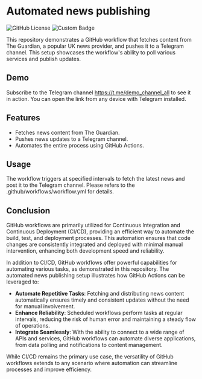 # Automated news publishing

![GitHub License](https://img.shields.io/github/license/barrychum/push-news-demo) ![Custom Badge](https://img.shields.io/endpoint?url=https://gist.githubusercontent.com/barrychum/0bfe84475b631b5ff3b5e520b30ebac6/raw/guardian-news-last-run-badge.json) 

This repository demonstrates a GitHub workflow that fetches content from The Guardian, a popular UK news provider, and pushes it to a Telegram channel. This setup showcases the workflow's ability to poll various services and publish updates.

## Demo
Subscribe to the Telegram channel https://t.me/demo_channel_all to see it in action. You can open the link from any device with Telegram installed.

## Features
- Fetches news content from The Guardian.
- Pushes news updates to a Telegram channel.
- Automates the entire process using GitHub Actions.

## Usage
The workflow triggers at specified intervals to fetch the latest news and post it to the Telegram channel.  Please refers to the .github/workflows/workflow.yml for details.

## Conclusion

GitHub workflows are primarily utilized for Continuous Integration and Continuous Deployment (CI/CD), providing an efficient way to automate the build, test, and deployment processes. This automation ensures that code changes are consistently integrated and deployed with minimal manual intervention, enhancing both development speed and reliability.

In addition to CI/CD, GitHub workflows offer powerful capabilities for automating various tasks, as demonstrated in this repository. The automated news publishing setup illustrates how GitHub Actions can be leveraged to:

- **Automate Repetitive Tasks**: Fetching and distributing news content automatically ensures timely and consistent updates without the need for manual involvement.
- **Enhance Reliability**: Scheduled workflows perform tasks at regular intervals, reducing the risk of human error and maintaining a steady flow of operations.
- **Integrate Seamlessly**: With the ability to connect to a wide range of APIs and services, GitHub workflows can automate diverse applications, from data polling and notifications to content management.

While CI/CD remains the primary use case, the versatility of GitHub workflows extends to any scenario where automation can streamline processes and improve efficiency.
